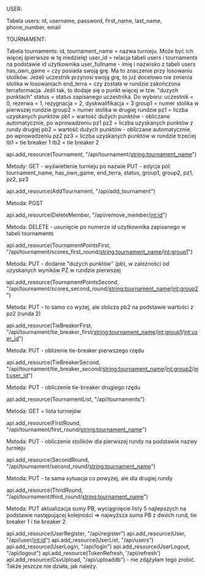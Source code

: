 USER:

Tabela users:
	id,
	username,
	password,
	first_name,
	last_name,
	phone_number,
	email


TOURNAMENT:
	
Tabela tournaments:
	id,
	tournament_name = nazwa turnieju. Może być ich więcej (pierwsze w tę niedzielę)
    user_id = relacja tabeli users i tournaments na podstawie id użytkownika
    user_fullname - imię i nazwisko  z tabeli users
    has_own_game = czy posiada swoją grę. Ma to znaczenie przy losowaniu stolików. Jeżeli uczestnik przynosi swoją grę, to już docelowo nie zmienia stolika w losowaniach
    end_terra = czy została w rundzie zakończona terraformacja. Jeśli tak, to dodaje się o punkt więcej w tzw. "duzych punktach"
    status = status zapisanego uczestnika. Do wyboru: uczestnik = 0, rezerwa = 1, rezygnacja = 2, dyskwalifikacja = 3
    group1 = numer stolika w pierwszej rundzie
    group2 = numer stolika w drugiej rundzie
    pz1 = liczba uzyskanych punktów
    pb1 = wartość dużych punktów - obliczane automatycznie, po wprowadzeniu pz1
    pz2 = liczba uzyskanych punktów z rundy drugiej
    pb2 = wartość dużych punktów - obliczane automatycznie, po wprowadzeniu pz2
    pz3 = liczba uzyskanych punktów w rundzie trzeciej
    tb1 = tie breaker 1
    tb2 = tie breaker 2
	
	
	
api.add_resource(Tournament, "/api/tournament/<string:tournament_name>")

Metody: GET - wyświetlenie turnieju po nazwie
PUT - edycja pól: tournament_name, has_own_game, end_terra, status, group1, group2, pz1, pz2, pz3


api.add_resource(AddTournament, "/api/add_tournament")

Metoda: POST 


api.add_resource(DeleteMember, "/api/remove_member/<int:id>")

Metoda: DELETE - usunięcie po numerze id użytkownika zapisanego w tabeli tournaments


api.add_resource(TournamentPointsFirst, "/api/tournament/scores_first_round/<string:tournament_name>/<int:group1>")

Metoda: PUT - dodanie "dużych punktów" (pb), w zależności od uzyskanych wyników PZ w rundzie pierwszej


api.add_resource(TournamentPointsSecond, "/api/tournament/scores_second_round/<string:tournament_name>/<int:group2>")

Metoda: PUT - to samo co wyżej, ale oblicza pb2 na podstawie wartości z pz2 (runda 2)


api.add_resource(TieBreakerFirst, "/api/tournament/tie_breaker_first/<string:tournament_name>/<int:group1>/<int:user_id>")

Metoda: PUT - oblizenie tie-breaker pierwszego rzędu

api.add_resource(TieBreakerSecond, "/api/tournament/tie_breaker_second/<string:tournament_name>/<int:group2>/<int:user_id>")

Metoda: PUT - obliczenie tie-breaker drugiego rzędu

api.add_resource(TournamentList, "/api/tournaments")

Metoda: GET = lista turniejów 

api.add_resource(FirstRound, "/api/tournament/first_round/<string:tournament_name>")

Metoda: PUT - obliczenie stolików dla pierwszej rundy na podstawie nazwy turnieju

api.add_resource(SecondRound, "/api/tournament/second_round/<string:tournament_name>")

Metoda: PUT - ta sama sytuacja co powyżej, ale dla drugiej rundy

api.add_resource(ThirdRound, "/api/tournament/third_round/<string:tournament_name>")

Metoda: PUT aktualizacja sumy PB, wyciągnięcie listy 5 najlepszych na podstawie następującej kolejności => najwyższa suma PB z dwóch rund, tie breaker 1 i tie breaker 2



api.add_resource(UserRegister, "/api/register")
api.add_resource(User, "/api/user/<int:id>")
api.add_resource(UserList, "/api/users")
api.add_resource(UserLogin, "/api/login")
api.add_resource(UserLogout, "/api/logout")
api.add_resource(TokenRefresh, '/api/refresh')
api.add_resource(CsvUpload, "/api/uploaddb") - nie zdążyłam tego zrobić. Także jeszcze nie działa, jak należy.